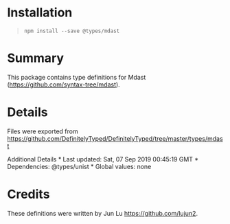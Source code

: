 Installation
============

> `npm install --save @types/mdast`

Summary
=======

This package contains type definitions for Mdast (https://github.com/syntax-tree/mdast).

Details
=======

Files were exported from https://github.com/DefinitelyTyped/DefinitelyTyped/tree/master/types/mdast

Additional Details \* Last updated: Sat, 07 Sep 2019 00:45:19 GMT \* Dependencies: <span class="citation" data-cites="types/unist">@types/unist</span> \* Global values: none

Credits
=======

These definitions were written by Jun Lu <a href="https://github.com/lujun2" class="uri">https://github.com/lujun2</a>.

